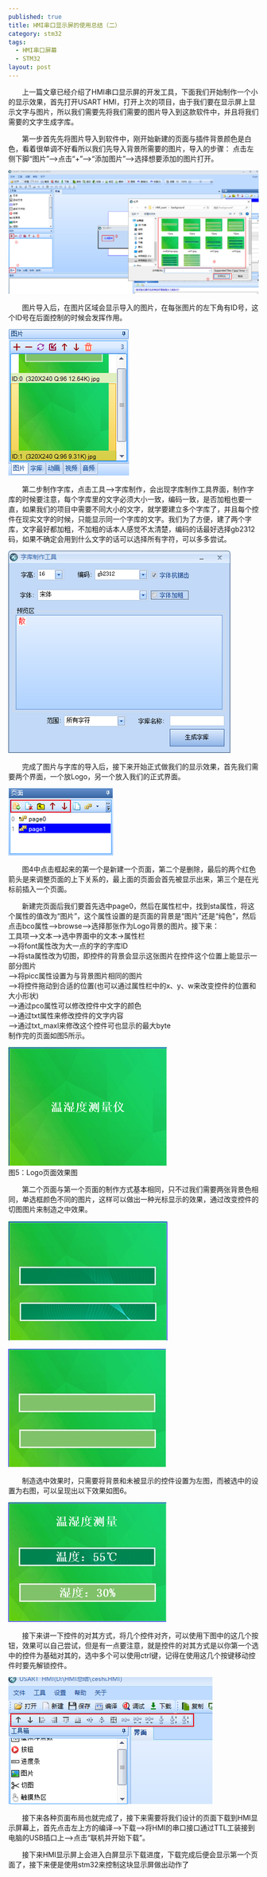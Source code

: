 ```yaml
---
published: true
title: HMI串口显示屏的使用总结（二）
category: stm32
tags:
  - HMI串口屏幕
  - STM32
layout: post
---
```

&nbsp;&nbsp;&nbsp;&nbsp;&nbsp;&nbsp;&nbsp;上一篇文章已经介绍了HMI串口显示屏的开发工具，下面我们开始制作一个小的显示效果，首先打开USART HMI，打开上次的项目，由于我们要在显示屏上显示文字与图片，所以我们需要先将我们需要的图片导入到这款软件中，并且将我们需要的文字生成字库。  

&nbsp;&nbsp;&nbsp;&nbsp;&nbsp;&nbsp;&nbsp;第一步首先先将图片导入到软件中，刚开始新建的页面与插件背景颜色是白色，看着很单调不好看所以我们先导入背景所需要的图片，导入的步骤：
点击左侧下脚“图片”-->点击“+”-->“添加图片”-->选择想要添加的图片打开。  

![图1：导入图片](https://raw.githubusercontent.com/flyingBridzz/flyingBridzz.github.io/master/_posts/image/HMI串口显示屏的使用总结（二）/导入图片.png)   

&nbsp;&nbsp;&nbsp;&nbsp;&nbsp;&nbsp;&nbsp;图片导入后，在图片区域会显示导入的图片，在每张图片的左下角有ID号，这个ID号在后面控制的时候会发挥作用。    

![图2：图片导入成功](https://raw.githubusercontent.com/flyingBridzz/flyingBridzz.github.io/master/_posts/image/HMI串口显示屏的使用总结（二）/导入成功.png)  


&nbsp;&nbsp;&nbsp;&nbsp;&nbsp;&nbsp;&nbsp;第二步制作字库，点击工具-->字库制作，会出现字库制作工具界面，制作字库的时候要注意，每个字库里的文字必须大小一致，编码一致，是否加粗也要一直，如果我们的项目中需要不同大小的文字，就学要建立多个字库了，并且每个控件在现实文字的时候，只能显示同一个字库的文字。我们为了方便，建了两个字库，文字最好都加粗，不加粗的话本人感觉不太清楚，编码的话最好选择gb2312码，如果不确定会用到什么文字的话可以选择所有字符，可以多多尝试。

![图3：字库制作工具](https://raw.githubusercontent.com/flyingBridzz/flyingBridzz.github.io/master/_posts/image/HMI串口显示屏的使用总结（二）/字库制作工具.png)  


&nbsp;&nbsp;&nbsp;&nbsp;&nbsp;&nbsp;&nbsp;完成了图片与字库的导入后，接下来开始正式做我们的显示效果，首先我们需要两个界面，一个放Logo，另一个放入我们的正式界面。  

![图4：页面区域](https://raw.githubusercontent.com/flyingBridzz/flyingBridzz.github.io/master/_posts/image/HMI串口显示屏的使用总结（二）/页面区域.png)  

&nbsp;&nbsp;&nbsp;&nbsp;&nbsp;&nbsp;&nbsp;图4中点击框起来的第一个是新建一个页面，第二个是删除，最后的两个红色箭头是来调整页面的上下关系的，最上面的页面会首先被显示出来，第三个是在光标前插入一个页面。  

&nbsp;&nbsp;&nbsp;&nbsp;&nbsp;&nbsp;&nbsp;新建完页面后我们要首先选中page0，然后在属性栏中，找到sta属性，将这个属性的值改为“图片”，这个属性设置的是页面的背景是“图片”还是“纯色”，然后点击bco属性-->browse-->选择那张作为Logo背景的图片。接下来：  
工具项-->文本-->选中界面中的文本->属性栏  
-->将font属性改为大一点的字的字库ID  
-->将sta属性改为切图，即控件的背景会显示这张图片在控件这个位置上能显示一部分图片  
-->将picc属性设置为与背景图片相同的图片  
-->将控件拖动到合适的位置(也可以通过属性栏中的x、y、w来改变控件的位置和大小形状)   
-->通过pco属性可以修改控件中文字的颜色  
-->通过txt属性来修改控件的文字内容  
-->通过txt_maxl来修改这个控件可也显示的最大byte  
制作完的页面如图5所示。  

![图5：Logo页面效果图](https://raw.githubusercontent.com/flyingBridzz/flyingBridzz.github.io/master/_posts/image/HMI串口显示屏的使用总结（二）/Logo页面效果图.png)  
图5：Logo页面效果图  

&nbsp;&nbsp;&nbsp;&nbsp;&nbsp;&nbsp;&nbsp;第二个页面与第一个页面的制作方式基本相同，只不过我们需要两张背景色相同，单选框颜色不同的图片，这样可以做出一种光标显示的效果，通过改变控件的切图图片来制造之中效果。  

![图6：深色](https://raw.githubusercontent.com/flyingBridzz/flyingBridzz.github.io/master/_posts/image/HMI串口显示屏的使用总结（二）/深色.png)  

![图7：浅色](https://raw.githubusercontent.com/flyingBridzz/flyingBridzz.github.io/master/_posts/image/HMI串口显示屏的使用总结（二）/浅色.png)   

&nbsp;&nbsp;&nbsp;&nbsp;&nbsp;&nbsp;&nbsp;制造选中效果时，只需要将背景和未被显示的控件设置为左图，而被选中的设置为右图，可以呈现出以下效果如图6。  

![图8：合成效果](https://raw.githubusercontent.com/flyingBridzz/flyingBridzz.github.io/master/_posts/image/HMI串口显示屏的使用总结（二）/光标选中效果.png)  

&nbsp;&nbsp;&nbsp;&nbsp;&nbsp;&nbsp;&nbsp;接下来讲一下控件的对其方式，将几个控件对齐，可以使用下图中的这几个按钮，效果可以自己尝试，但是有一点要注意，就是控件的对其方式是以你第一个选中的控件为基础对其的，选中多个可以使用ctrl键，记得在使用这几个按键移动控件时要先解锁控件。  

![图9：控件对齐](https://raw.githubusercontent.com/flyingBridzz/flyingBridzz.github.io/master/_posts/image/HMI串口显示屏的使用总结（二）/控件对齐.png)  

&nbsp;&nbsp;&nbsp;&nbsp;&nbsp;&nbsp;&nbsp;接下来各种页面布局也就完成了，接下来需要将我们设计的页面下载到HMI显示屏幕上，首先点击左上方的编译-->下载-->将HMI的串口接口通过TTL工装接到电脑的USB插口上-->点击“联机并开始下载”。  

&nbsp;&nbsp;&nbsp;&nbsp;&nbsp;&nbsp;&nbsp;接下来HMI显示屏上会进入白屏显示下载进度，下载完成后便会显示第一个页面了，接下来便是使用stm32来控制这块显示屏做出动作了  
